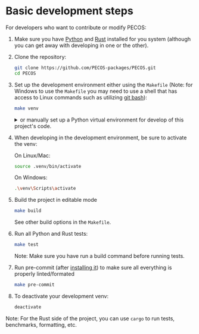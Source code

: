 # Basic development steps

For developers who want to contribute or modify PECOS:

1. Make sure you have [Python](https://www.python.org/downloads/) and [Rust](https://www.rust-lang.org/tools/install) installed for you system (although you can get away with developing in one or the other).

2. Clone the repository:
   ```sh
   git clone https://github.com/PECOS-packages/PECOS.git
   cd PECOS
   ```

3. Set up the development environment either using the `Makefile` (Note: for Windows to use the `Makefile` you may need to use a shell that has access to Linux commands such as utilizing [git bash](https://gitforwindows.org/)):
   ```sh
   make venv
   ```
   <details>
   <summary>or manually set up a Python virtual environment for develop of this project's code.</summary>

   On Linux/Mac:

   ```sh
   python -m venv .venv
   source .venv/bin/activate
   pip install -U pip setuptools
   pip install -r python/quantum-pecos/requirements.txt
   make metadeps
   pre-commit install
   ```

   On Windows:

   ```sh
   python -m venv .venv
   .\venv\Scripts\activate
   pip install -U pip setuptools
   pip install -r python/quantum-pecos/requirements.txt
   make metadeps
   pre-commit install
   ```
   </details>


4. When developing in the development environment, be sure to activate the venv:

    On Linux/Mac:
    ```sh
    source .venv/bin/activate
    ```

    On Windows:
    ```sh
    .\venv\Scripts\activate
    ```


5. Build the project in editable mode
    ```sh
   make build
   ```
   See other build options in the `Makefile`.


6. Run all Python and Rust tests:
   ```sh
   make test
   ```
   Note: Make sure you have run a build command before running tests.


7. Run pre-commit (after [installing it](https://pre-commit.com/)) to make sure all everything is properly linted/formated
   ```sh
   make pre-commit
   ```

8. To deactivate your development venv:
    ```sh
    deactivate
    ```

Note: For the Rust side of the project, you can use `cargo` to run tests, benchmarks, formatting, etc.
